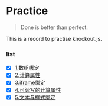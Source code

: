 # Practice

> Done is better than perfect.

This is a record to practise knockout.js.

### list
- [x] [1.数组绑定](https://github.com/PyMonar/practice/tree/master/src/1-array)
- [x] [2.计算属性](https://github.com/PyMonar/practice/tree/master/src/2-computed)
- [x] [3.iframe绑定](https://github.com/PyMonar/practice/tree/master/src/3-iframe)
- [x] [4.可读写的计算属性](https://github.com/PyMonar/practice/tree/master/src/4-computed-rw)
- [x] [5.文本与样式绑定](https://github.com/PyMonar/practice/tree/master/src/5-bind-text-style)
